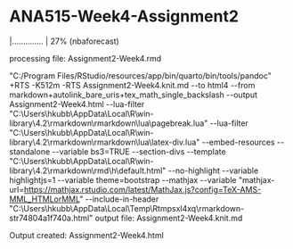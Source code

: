 # ANA515-Week4-Assignment2

|..............                                      |  27% (nbaforecast)    

processing file: Assignment2-Week4.rmd
                                                                                                            
"C:/Program Files/RStudio/resources/app/bin/quarto/bin/tools/pandoc" +RTS -K512m -RTS Assignment2-Week4.knit.md --to html4 --from markdown+autolink_bare_uris+tex_math_single_backslash --output Assignment2-Week4.html --lua-filter "C:\Users\hkubb\AppData\Local\R\win-library\4.2\rmarkdown\rmarkdown\lua\pagebreak.lua" --lua-filter "C:\Users\hkubb\AppData\Local\R\win-library\4.2\rmarkdown\rmarkdown\lua\latex-div.lua" --embed-resources --standalone --variable bs3=TRUE --section-divs --template "C:\Users\hkubb\AppData\Local\R\win-library\4.2\rmarkdown\rmd\h\default.html" --no-highlight --variable highlightjs=1 --variable theme=bootstrap --mathjax --variable "mathjax-url=https://mathjax.rstudio.com/latest/MathJax.js?config=TeX-AMS-MML_HTMLorMML" --include-in-header "C:\Users\hkubb\AppData\Local\Temp\Rtmpsxl4xq\rmarkdown-str74804a1f740a.html" 
output file: Assignment2-Week4.knit.md


Output created: Assignment2-Week4.html
